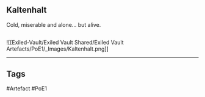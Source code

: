 ## Kaltenhalt
Cold, miserable and alone... but alive.
##
![[Exiled-Vault/Exiled Vault Shared/Exiled Vault Artefacts/PoE1/_Images/Kaltenhalt.png]]

---
## Tags
#Artefact
#PoE1